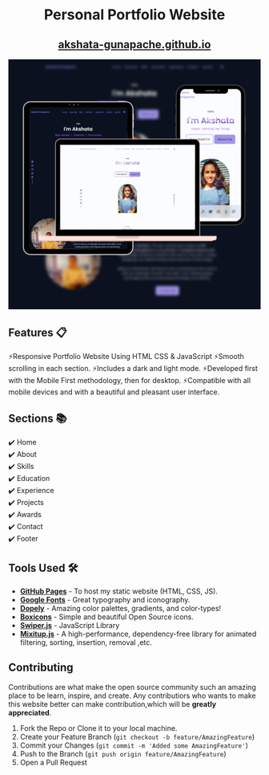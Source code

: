 <div align="center">

<h1>Personal Portfolio Website</h1>

<h2>
  <a href="https://akshata-gunapache.github.io/">akshata-gunapache.github.io</a>
</h2>

<div align="center">
  <img alt="Mockup" src="assets/img/readme-pic.png" width="600px">
</div>

</div>

## Features 📋

⚡️Responsive Portfolio Website Using HTML CSS & JavaScript
⚡️Smooth scrolling in each section.
⚡️Includes a dark and light mode.
⚡️Developed first with the Mobile First methodology, then for desktop.
⚡️Compatible with all mobile devices and with a beautiful and pleasant user interface.


## Sections 📚

✔️ Home\
✔️ About\
✔️ Skills \
✔️ Education \
✔️ Experience \
✔️ Projects\
✔️ Awards\
✔️ Contact\
✔️ Footer


## Tools Used 🛠️

- [**GitHub Pages**](https://docs.github.com/en/pages) - To host my static website (HTML, CSS, JS).
- [**Google Fonts**](https://fontawesome.com/) - Great typography and iconography.
- [**Dopely**](https://colors.dopely.top/) - Amazing color palettes, gradients, and color-types!
- [**Boxicons**](https://iconscout.com/unicons) - Simple and beautiful Open Source icons.
- [**Swiper.js**](https://swiperjs.com/) - JavaScript Library
- [**Mixitup.js**](https://www.kunkalabs.com/mixitup/) - A high-performance, dependency-free library for animated filtering, sorting, insertion, removal ,etc.

## Contributing

Contributions are what make the open source community such an amazing place to be learn, inspire, and create. Any contributiors who wants to make this website better can make contribution,which will be **greatly appreciated**.

1. Fork the Repo or Clone it to your local machine.
2. Create your Feature Branch (`git checkout -b feature/AmazingFeature`)
3. Commit your Changes (`git commit -m 'Added some AmazingFeature'`)
4. Push to the Branch (`git push origin feature/AmazingFeature`)
5. Open a Pull Request

